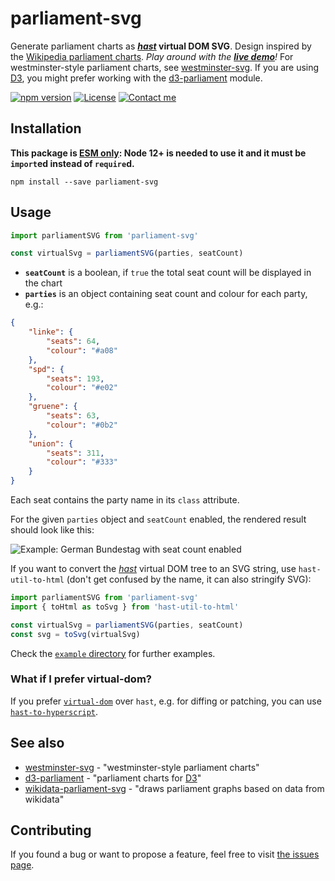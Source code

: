 # parliament-svg

Generate parliament charts as **[_hast_](https://github.com/syntax-tree/hast) virtual DOM SVG**. Design inspired by the [Wikipedia parliament charts](https://github.com/slashme/parliamentdiagram). *Play around with the [__live demo__](https://juliuste.github.io/parliament-svg/)!* For westminster-style parliament charts, see [westminster-svg](https://github.com/juliuste/westminster-svg). If you are using [D3](https://github.com/d3/d3/), you might prefer working with the [d3-parliament](https://github.com/geoffreybr/d3-parliament) module.

[![npm version](https://img.shields.io/npm/v/parliament-svg.svg)](https://www.npmjs.com/package/parliament-svg)
[![License](https://img.shields.io/github/license/juliuste/parliament-svg.svg?style=flat)](license)
[![Contact me](https://img.shields.io/badge/contact-email-turquoise)](mailto:mail@juliustens.eu)

## Installation

**This package is [ESM only](https://gist.github.com/sindresorhus/a39789f98801d908bbc7ff3ecc99d99c): Node 12+ is needed to use it and it must be `import`ed instead of `require`d.**

```shell
npm install --save parliament-svg
```

## Usage

```js
import parliamentSVG from 'parliament-svg'

const virtualSvg = parliamentSVG(parties, seatCount)
```

- **`seatCount`** is a boolean, if `true` the total seat count will be displayed in the chart
- **`parties`** is an object containing seat count and colour for each party, e.g.:

```json
{
	"linke": {
		"seats": 64,
		"colour": "#a08"
	},
	"spd": {
		"seats": 193,
		"colour": "#e02"
	},
	"gruene": {
		"seats": 63,
		"colour": "#0b2"
	},
	"union": {
		"seats": 311,
		"colour": "#333"
	}
}
```
Each seat contains the party name in its `class` attribute.

For the given `parties` object and `seatCount` enabled, the rendered result should look like this:

![Example: German Bundestag with seat count enabled](https://rawgit.com/juliuste/parliament-svg/main/example/seatCount.svg)

If you want to convert the [_hast_](https://github.com/syntax-tree/hast) virtual DOM tree to an SVG string, use `hast-util-to-html` (don't get confused by the name, it can also stringify SVG):

```js
import parliamentSVG from 'parliament-svg'
import { toHtml as toSvg } from 'hast-util-to-html'

const virtualSvg = parliamentSVG(parties, seatCount)
const svg = toSvg(virtualSvg)
```

Check the [`example` directory](example) for further examples.

### What if I prefer virtual-dom?

If you prefer [`virtual-dom`](https://github.com/Matt-Esch/virtual-dom) over `hast`, e.g. for diffing or patching, you can use [`hast-to-hyperscript`](https://github.com/syntax-tree/hast-to-hyperscript).

## See also

- [westminster-svg](https://github.com/juliuste/westminster-svg) - "westminster-style parliament charts"
- [d3-parliament](https://github.com/geoffreybr/d3-parliament) - "parliament charts for [D3](https://github.com/d3/d3/)"
- [wikidata-parliament-svg](https://github.com/k-nut/wikidata-parliament-svg) - "draws parliament graphs based on data from wikidata"

## Contributing

If you found a bug or want to propose a feature, feel free to visit [the issues page](https://github.com/juliuste/parliament-svg/issues).
